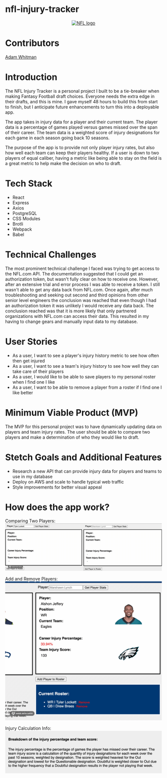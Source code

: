 # nfl-injury-tracker

<p align="center">
  <a href="https://github.com/emagdaeh/nfl-injury-tracker">
    <img src="https://fantasy.nfl.com/?icampaign=fty-nav-gnv-fantasy&o_click_id=ko_0u6l9lpylfxi7b31a" alt="NFL logo" width="90" height="90">
  </a>
</p>

# Contributors

[Adam Whitman](https://github.com/emagdaeh "Adam Whitman")

# Introduction

The NFL Injury Tracker is a personal project I built to be a tie-breaker when making Fantasy Football draft choices.  Everyone needs the extra edge in their drafts, and this is mine.  I gave myself 48 hours to build this from start to finish, but I anticipate future enhancements to turn this into a deployable app.

The app takes in injury data for a player and their current team.  The player data is a percentage of games played versus games missed over the span of their career.  The team data is a weighted score of injury designations for each game in each season going back 10 seasons.

The purpose of the app is to provide not only player injury rates, but also how well each team can keep their players healthy.  If a user is down to two players of equal caliber, having a metric like being able to stay on the field is a great metric to help make the decision on who to draft.

# Tech Stack

<ul>
<li>React</li>
<li>Express</li>
<li>Axios</li>
<li>PostgreSQL</li>
<li>CSS Modules</li>
<li>Brotli</li>
<li>Webpack</li>
<li>Babel</li>
</ul>

# Technical Challenges

The most prominent technical challenge I faced was trying to get access to the NFL.com API.  The documentation suggested that I could get an authorization token, but wasn't fully clear on how to receive one.  However, after an extensive trial and error process I was able to receive a token.  I still wasn't able to get any data back from NFL.com.  Once again, after much troubleshooting and seeking out second and third opinions from other senior level engineers the conclusion was reached that even though I had an authorization token it was unlikely I would receive any data back.  The conclusion reached was that it is more likely that only partnered organizations with NFL.com can access their data.  This resulted in my having to change gears and manually input data to my database.

# User Stories

<ul>
<li>As a user, I want to see a player's injury history metric to see how often then get injured</li>
<li>As a user, I want to see a team's injury history to see how well they can take care of their players</li>
<li>As a user, I would like to be able to save players to my personal roster when I find one I like</li>
<li>As a user, I want to be able to remove a player from a roster if I find one I like better</li>
</ul>

# Minimum Viable Product (MVP)

The MVP for this personal project was to have dynamically updating data on players and team injury rates.  The user should be able to compare two players and make a determination of who they would like to draft.

# Stetch Goals and Additional Features

<ul>
<li>Research a new API that can provide injury data for players and teams to use in my database</li>
<li>Deploy on AWS and scale to handle typical web traffic</li>
<li>Style improvements for better visual appeal</li>
</ul>

# How does the app work?
Comparing Two Players:
<br />
<img src="./public/assets/Compare Players.gif">

Add and Remove Players:
<br />
<img src="./public/assets/Add and Remove Players.gif">

Injury Calculation Info:
<br />
<img src="./public/assets/Calculation Description.png">
